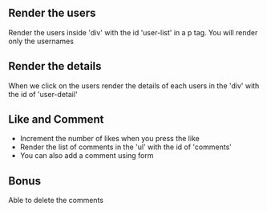 ## Render the users
Render the users inside 'div' with the id 'user-list' in a p tag. You will render only the usernames

## Render the details
When we click on the users render the details of each users in the 'div' with the id of 'user-detail'

## Like and Comment
- Increment the number of likes when you press the like
- Render the list of comments in the 'ul' with the id of 'comments'
- You can also add a comment using form


## Bonus 
Able to delete the comments